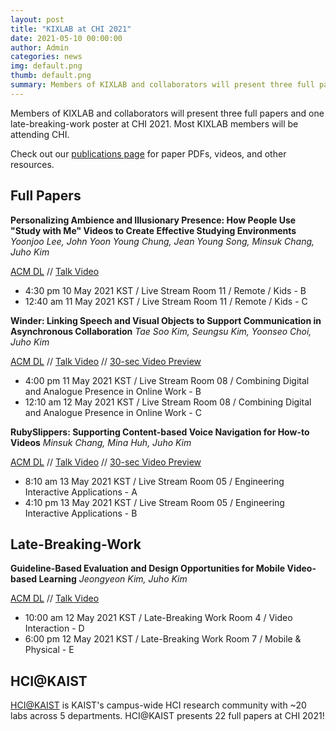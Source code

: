 ```yaml
---
layout: post
title: "KIXLAB at CHI 2021"
date: 2021-05-10 00:00:00
author: Admin
categories: news
img: default.png
thumb: default.png
summary: Members of KIXLAB and collaborators will present three full papers and one late-breaking-work poster at CHI 2021. Most KIXLAB members will be attending CHI.
---
```


Members of KIXLAB and collaborators will present three full papers and one late-breaking-work poster at CHI 2021. Most KIXLAB members will be attending CHI.

Check out our [publications page](https://kixlab.org/publications/) for paper PDFs, videos, and other resources.

## Full Papers

**Personalizing Ambience and Illusionary Presence: How People Use "Study with Me" Videos to Create Effective Studying Environments**
_Yoonjoo Lee, John Yoon Young Chung, Jean Young Song, Minsuk Chang, Juho Kim_

[ACM DL](https://dl.acm.org/doi/10.1145/3411764.3445222) // [Talk Video](https://www.youtube.com/watch?v=jm8jTmhHbwI)

- 4:30 pm 10 May 2021 KST / Live Stream Room 11 / Remote / Kids - B
- 12:40 am 11 May 2021 KST / Live Stream Room 11 / Remote / Kids - C

**Winder: Linking Speech and Visual Objects to Support Communication in Asynchronous Collaboration**
_Tae Soo Kim, Seungsu Kim, Yoonseo Choi, Juho Kim_

[ACM DL](https://dl.acm.org/doi/10.1145/3411764.3445686) // [Talk Video](https://www.youtube.com/watch?v=_Y0d_uyA6XA) // [30-sec Video Preview](https://www.youtube.com/watch?v=eLczDRjKC5o)

- 4:00 pm 11 May 2021 KST / Live Stream Room 08 / Combining Digital and Analogue Presence in Online Work - B
- 12:10 am 12 May 2021 KST / Live Stream Room 08 / Combining Digital and Analogue Presence in Online Work - C

**RubySlippers: Supporting Content-based Voice Navigation for How-to Videos**
_Minsuk Chang, Mina Huh, Juho Kim_

[ACM DL](https://dl.acm.org/doi/10.1145/3411764.3445131) // [Talk Video](https://www.youtube.com/watch?v=WxCB0GGVCDA) // [30-sec Video Preview](https://www.youtube.com/watch?v=j_nPsnYq56s)

- 8:10 am 13 May 2021 KST / Live Stream Room 05 / Engineering Interactive Applications - A
- 4:10 pm 13 May 2021 KST / Live Stream Room 05 / Engineering Interactive Applications - B

## Late-Breaking-Work

**Guideline-Based Evaluation and Design Opportunities for Mobile Video-based Learning**
_Jeongyeon Kim, Juho Kim_

[ACM DL](https://dl.acm.org/doi/10.1145/3411763.3451725) // [Talk Video](https://www.youtube.com/watch?v=UFmspprrtlg)

- 10:00 am 12 May 2021 KST / Late-Breaking Work Room 4 / Video Interaction - D
- 6:00 pm 12 May 2021 KST / Late-Breaking Work Room 7 / Mobile & Physical - E

## HCI@KAIST

[HCI@KAIST](https://hci.kaist.ac.kr/chi-2021/) is KAIST's campus-wide HCI research community with ~20 labs across 5 departments. HCI@KAIST presents 22 full papers at CHI 2021!
